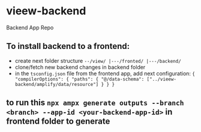 # vieew-backend


Backend App Repo 

## To install backend to a frontend:

-  create next folder structure 
`
--/view/
    |---/fronted/
    |---/backend/
`
- clone/fetch new backend changes in backend folder
- in the `tsconfig.json` file from the frontend app, add next configuration:
`
{
  "compilerOptions": {
    "paths": {
      "@/data-schema": ["../vieew-backend/amplify/data/resource"]
    }
  }
}
`


## to run this `npx ampx generate outputs --branch <branch> --app-id <your-backend-app-id>` in frontend folder to generate 
